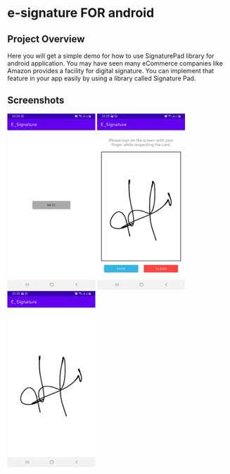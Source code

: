 # e-signature FOR android

## Project Overview
Here you will get a simple demo for how to use SignaturePad library for android application.
You may have seen many eCommerce companies like Amazon provides a facility for digital signature. You can implement that feature in your app easily by using a library called Signature Pad.

## Screenshots

<img src="screenshots/Screenshot_20210730-222449_E_Signature.jpg" alt="main" width="200" height="400">
<img src="screenshots/Screenshot_20210730-222506_E_Signature.jpg" alt="capture" width="200" height="400">
<img src="screenshots/Screenshot_20210730-222515_E_Signature.jpg" alt="alt text" width="200" height="400">




